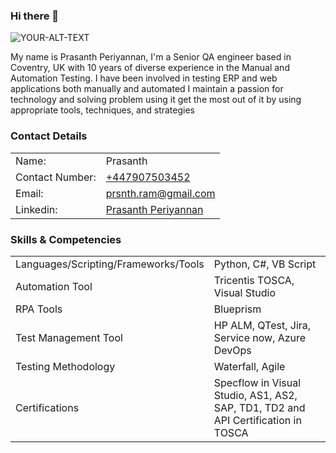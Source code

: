 ### Hi there 👋

<picture>
 <source media="(prefers-color-scheme: dark)" srcset="[YOUR-DARKMODE-IMAGE](https://media.licdn.com/dms/image/C5103AQHlILKXxI1pKw/profile-displayphoto-shrink_400_400/0/1544367981945?e=1682553600&v=beta&t=INDVTPf18_P_dUzlIJ10_uMKbXsv8W8Qw6ABjfxGBtw)">
 <source media="(prefers-color-scheme: light)" srcset="[YOUR-LIGHTMODE-IMAGE](https://media.licdn.com/dms/image/C5103AQHlILKXxI1pKw/profile-displayphoto-shrink_400_400/0/1544367981945?e=1682553600&v=beta&t=INDVTPf18_P_dUzlIJ10_uMKbXsv8W8Qw6ABjfxGBtw)">
 <img alt="YOUR-ALT-TEXT" src="[YOUR-DEFAULT-IMAGE](https://media.licdn.com/dms/image/C5103AQHlILKXxI1pKw/profile-displayphoto-shrink_400_400/0/1544367981945?e=1682553600&v=beta&t=INDVTPf18_P_dUzlIJ10_uMKbXsv8W8Qw6ABjfxGBtw)">
</picture>

<p>My name is Prasanth Periyannan, I'm a Senior QA engineer based in Coventry, UK with 10 years of diverse experience in the Manual and Automation Testing. 
			I have been involved in testing ERP and web applications both manually and automated I maintain a passion for technology and solving problem using it get the most out of it by using appropriate tools, techniques, and strategies<p>

<h3>Contact Details</h3>
	<table>
		<tr>
			<td>Name:</td>
			<td>Prasanth</td>
		</tr>
		<tr>
			<td>Contact Number:</td>
			<td><a href="tel:+447907503452">+447907503452</a></td>
		</tr>
		<tr>
			<td>Email:</td>
			<td>
			<a href="mailto:prsnth.ram@gmail.com">prsnth.ram@gmail.com</a>
			</td>
		</tr>
		<tr>
			<td>Linkedin:</td>
			<td><a href="https://www.linkedin.com/in/prasanth-periyannan-b3043365/" target="_parent">Prasanth Periyannan</a></td>
		</tr>
	</table>
	<h3>Skills & Competencies</h3>
	<table>
		<tr>
			<td>Languages/Scripting/Frameworks/Tools </td>
			<td>Python, C#, VB Script</td>
		</tr>
		<tr>
			<td>Automation Tool</td>
			<td>Tricentis TOSCA, Visual Studio</td>
		</tr>
		<tr>
			<td>RPA Tools</td>
			<td>Blueprism</td>
		</tr>
		<tr>
			<td>Test Management Tool</td>
			<td>HP ALM, QTest, Jira, Service now, Azure DevOps</td>
		</tr>
		<tr>
			<td>Testing Methodology</td>
			<td>Waterfall, Agile</td>
		</tr>
		<tr>
			<td>Certifications </td>
			<td>Specflow in Visual Studio, AS1, AS2, SAP, TD1, TD2 and API Certification in TOSCA</td>
		</tr>
	</table>
	

<!--
**prsnth04/prsnth04** is a ✨ _special_ ✨ repository because its `README.md` (this file) appears on your GitHub profile.

Here are some ideas to get you started:

- 🔭 I’m currently working on ...
- 🌱 I’m currently learning ...
- 👯 I’m looking to collaborate on ...
- 🤔 I’m looking for help with ...
- 💬 Ask me about ...
- 📫 How to reach me: ...
- 😄 Pronouns: ...
- ⚡ Fun fact: ...
-->
